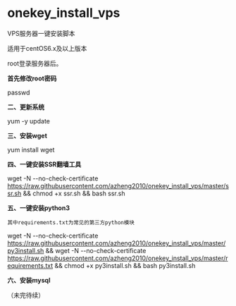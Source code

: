 # onekey_install_vps

VPS服务器一键安装脚本

适用于centOS6.x及以上版本

root登录服务器后。

**首先修改root密码**

passwd

**二、更新系统**

yum -y update

**三、安装wget**

yum install wget

**四、一键安装SSR翻墙工具**

wget -N --no-check-certificate https://raw.githubusercontent.com/azheng2010/onekey_install_vps/master/ssr.sh && chmod +x ssr.sh && bash ssr.sh

**五、一键安装python3**

`其中requirements.txt为常见的第三方python模块`

wget -N --no-check-certificate https://raw.githubusercontent.com/azheng2010/onekey_install_vps/master/py3install.sh && wget -N --no-check-certificate https://raw.githubusercontent.com/azheng2010/onekey_install_vps/master/requirements.txt && chmod +x py3install.sh && bash py3install.sh

**六、安装mysql**


（未完待续）
